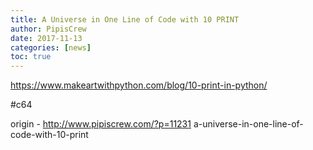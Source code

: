 ```yaml
---
title: A Universe in One Line of Code with 10 PRINT
author: PipisCrew
date: 2017-11-13
categories: [news]
toc: true
---
```


https://www.makeartwithpython.com/blog/10-print-in-python/

#c64

origin - http://www.pipiscrew.com/?p=11231 a-universe-in-one-line-of-code-with-10-print